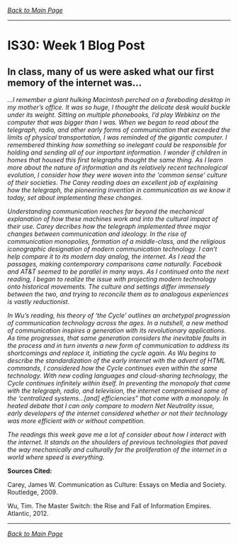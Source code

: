 *[Back to Main Page](index.md)*

---

# IS30: Week 1 Blog Post

## 	In class, many of us were asked what our first memory of the internet was... 
*...I remember a giant hulking Macintosh perched on a foreboding desktop in my mother’s office. It was so huge, I thought the delicate desk would buckle under its weight. Sitting on multiple phonebooks, I’d play Webkinz on the computer that was bigger than I was. When we began to read about the telegraph, radio, and other early forms of communication that exceeded the limits of physical transportation, I was reminded of the gigantic computer. I remembered thinking how something so inelegant could be responsible for holding and sending all of our important information. I wonder if children in homes that housed this first telegraphs thought the same thing. As I learn more about the nature of information and its relatively recent technological evolution, I consider how they were woven into the ‘common sense’ culture of their societies. The Carey reading does an excellent job of explaining how the telegraph, the pioneering invention in communication as we know it today, set about implementing these changes.*

*Understanding communication reaches far beyond the mechanical explanation of how these machines work and into the cultural impact of their use. Carey decribes how the telegraph implemented three major changes between communication and ideology. In the rise of communication monopolies, formation of a middle-class, and the religious iconographic designation of modern communication technology. I can’t help compare it to its modern day analog, the internet. As I read the passages, making contemporary comparisons came naturally. Facebook and AT&T seemed to be parallel in many ways. As I continued onto the next reading, I began to realize the issue with projecting modern technology onto historical movements. The culture and settings differ immensely between the two, and trying to reconcile them as to analogous experiences is vastly reductionist.* 

*In Wu’s reading, his theory of ‘the Cycle’ outlines an archetypal progression of communication technology across the ages. In a nutshell, a new method of communication inspires a generation with its revolutionary applications. As time progresses, that same generation considers the inevitable faults in the process and in turn invents a new form of communication to address its shortcomings and replace it, initiating the cycle again. As Wu begins to describe the standardization of the early internet with the advent of HTML commands, I considered how the Cycle continues even within the same technology. With new coding languages and cloud-sharing technology, the Cycle continues infinitely within itself. In preventing the monopoly that came with the telegraph, radio, and television, the internet compromised some of the ‘centralized systems…[and] efficiencies” that come with a monopoly. In heated debate that I can only compare to modern Net Neutrality issue, early developers of the internet considered whether or not their technology was more efficient with or without competition.* 
	
*The readings this week gave me a lot of consider about how I interact with the internet. It stands on the shoulders of previous technologies that paved the way mechanically and culturally for the proliferation of the internet in a world where speed is everything.*

**Sources Cited:**

Carey, James W. Communication as Culture: Essays on Media and Society. Routledge, 2009.

Wu, Tim. The Master Switch: the Rise and Fall of Information Empires. Atlantic, 2012.

___

*[Back to Main Page](index.md)*
